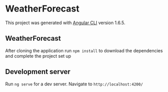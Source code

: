 # WeatherForecast

This project was generated with [Angular CLI](https://github.com/angular/angular-cli) version 1.6.5.

## WeatherForecast
After cloning the application run `npm install` to download the dependencies and complete the project set up

## Development server

Run `ng serve` for a dev server. 
Navigate to `http://localhost:4200/`